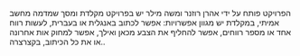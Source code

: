 הפרויקט פותח על ידי אהרן רוזנר ומשה מילר
יש בפרויקט מקלדת ומסך 
שמדמה מחשב אמיתי,
במקלדת יש מגוון אפשרויות:
אפשר לכתוב באנגלית או בעברית,
לעשות רווח אחד או מספר רווחים,
אפשר להחליף את הצבע מכאן ואילך,
אפשר למחוק אות אחרונה או את כל הכיתוב,
בקצרצרה..



